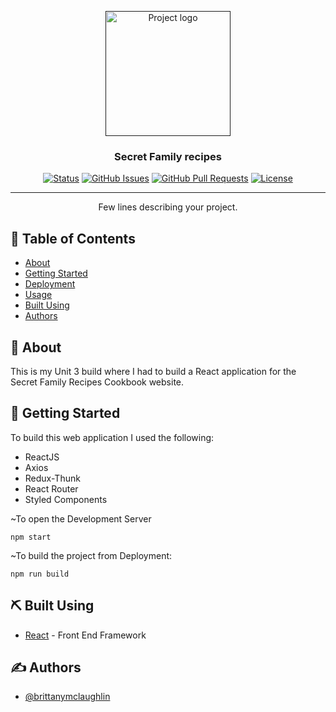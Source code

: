 <p align="center">
  <a href="" rel="noopener">
 <img width=200px height=200px src="https://i.imgur.com/6wj0hh6.jpg" alt="Project logo"></a>
</p>

<h3 align="center">Secret Family recipes</h3>

<div align="center">

[![Status](https://img.shields.io/badge/status-active-success.svg)]()
[![GitHub Issues](https://img.shields.io/github/issues/kylelobo/The-Documentation-Compendium.svg)](https://github.com/kylelobo/The-Documentation-Compendium/issues)
[![GitHub Pull Requests](https://img.shields.io/github/issues-pr/kylelobo/The-Documentation-Compendium.svg)](https://github.com/kylelobo/The-Documentation-Compendium/pulls)
[![License](https://img.shields.io/badge/license-MIT-blue.svg)](/LICENSE)

</div>

---

<p align="center"> Few lines describing your project.
    <br> 
</p>

## 📝 Table of Contents

- [About](#about)
- [Getting Started](#getting_started)
- [Deployment](#deployment)
- [Usage](#usage)
- [Built Using](#built_using)
- [Authors](#authors)

## 🧐 About <a name = "about"></a>
This is my Unit 3 build where I had to build a React application for the Secret Family Recipes
Cookbook website.


## 🏁 Getting Started <a name = "getting_started"></a>
To build this web application I used the following:
<ul>
<li>ReactJS</li>
<li>Axios</li>
<li>Redux-Thunk</li>
<li>React Router</li>
<li>Styled Components</li>
</ul>

~To open the Development Server
```
npm start
```
~To build the project from Deployment:
```
npm run build
```



## ⛏️ Built Using <a name = "built_using"></a>

- [React](https://reactjs.org/) - Front End Framework

## ✍️ Authors <a name = "authors"></a>

- [@brittanymclaughlin](https://github.com/brittanymclaughlin) 

